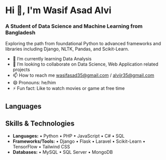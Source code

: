 # Hi 👋, I'm Wasif Asad Alvi
### A Student of Data Science and Machine Learning from Bangladesh
Exploring the path from foundational Python to advanced frameworks and libraries including Django, NLTK, Pandas, and Scikit-Learn.
- 🌱 I’m currently learning Data Analysis
- 💞️ I’m looking to collaborate on Data Science, Web Application related projects
- 📫 How to reach me wasifasad35@gmail.com / alvijr35@gmail.com
- 😄 Pronouns: he/him
- ⚡ Fun fact: Like to watch movies or game at free time

## Languages



## Skills & Technologies

- **Languages:** • Python • PHP • JavaScript • C# • SQL  
- **Frameworks/Tools:** • Django • Flask • Laravel • Scikit-Learn • TensorFlow • Tailwind CSS  
- **Databases:** • MySQL • SQL Server • MongoDB  


<!---
WasifAsad/WasifAsad is a ✨ special ✨ repository because its `README.md` (this file) appears on your GitHub profile.
You can click the Preview link to take a look at your changes.
--->
